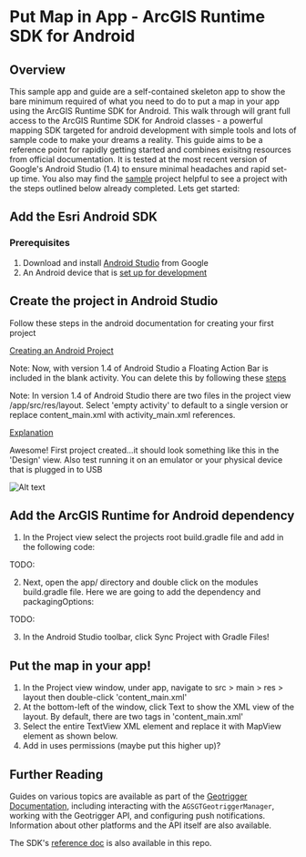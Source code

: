# Put Map in App - ArcGIS Runtime SDK for Android


## Overview

This sample app and guide are a self-contained skeleton app to show the bare minimum required of what you need to do to put a map in your app using the ArcGIS Runtime SDK for Android.  This walk through will grant full access to the ArcGIS Runtime SDK for Android classes - a powerful mapping SDK targeted for android development with simple tools and lots of sample code to make your dreams a reality.  This guide aims to be a reference point for rapidly getting started and combines exisitng resources from official documentation.  It is tested at the most recent version of Google's Android Studio (1.4) to ensure minimal headaches and rapid set-up time.  You also may find the [sample](put_map_in_app/sample) project helpful to see a project with the steps outlined below already completed.  Lets get started:



## Add the Esri Android SDK


### Prerequisites

1. Download and install [Android Studio][android-studio] from Google
2. An Android device that is [set up for development][developer-enabled-device]


## Create the project in Android Studio

Follow these steps in the android documentation for creating your first project

[Creating an Android Project][first-project]

Note: Now, with version 1.4 of Android Studio a Floating Action Bar is included in the blank activity.  You can delete this by following these [steps][floating-action] 

Note: In version 1.4 of Android Studio there are two files in the project view /app/src/res/layout.  Select 'empty activity' to default to a single version or replace content_main.xml with activity_main.xml references.

[Explanation][two-xml-files]

Awesome! First project created...it should look something like this in the 'Design' view.  Also test running it on an emulator or your physical device that is plugged in to USB

![Alt text](/help_images/firstApp.jpg?raw=true "Optional Title")

## Add the ArcGIS Runtime for Android dependency

1. In the Project view select the projects root build.gradle file and add in the following code:

TODO: <image here>

2. Next, open the app/ directory and double click on the modules build.gradle file.  Here we are going to add the dependency and packagingOptions:

TODO: <image here>

3. In the Android Studio toolbar, click Sync Project with Gradle  Files!


## Put the map in your app!

1. In the Project view window, under app, navigate to src > main > res > layout then double-click 'content_main.xml' 
2. At the bottom-left of the window, click Text to show the XML view of the layout.  By default, there are two tags in 'content_main.xml'
3. Select the entire TextView XML element and replace it with MapView element as shown below.  
4. Add in uses permissions (maybe put this higher up)?

## Further Reading
Guides on various topics are available as part of the [Geotrigger Documentation][geotrigger-docs], including interacting with the `AGSGTGeotriggerManager`, working with the Geotrigger API, and configuring push notifications. Information about other platforms and the API itself are also available.

The SDK's [reference doc](Docs) is also available in this repo.

[esri-site]: http://www.esri.com
[arcgis-dev-site]: https://developers.arcgis.com
[geotrigger-docs]: https://developers.arcgis.com/en/geotrigger-service
[geotrigger-api-ref]: https://developers.arcgis.com/en/geotrigger-service/api-reference
[CocoaPods]: http://cocoapods.org/
[android-studio]: https://developer.android.com/sdk/index.html
[developer-enabled-device]: http://developer.android.com/tools/device.html
[first-project]: http://developer.android.com/training/basics/firstapp/creating-project.html
[floating-action]: http://stackoverflow.com/questions/33205146/how-to-remove-email-icon-from-android-studio-emulation
[two-xml-files]: http://stackoverflow.com/questions/32880722/what-is-the-role-of-content-main-xml-in-android-studio-1-4
